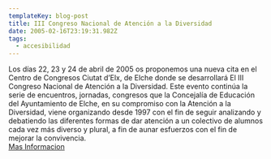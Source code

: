 ```yaml
---
templateKey: blog-post
title: III Congreso Nacional de Atenci­ón a la Diversidad
date: 2005-02-16T23:19:31.982Z
tags:
  - accesibilidad
---
```

Los dí­as 22, 23 y 24 de abril de 2005 os proponemos una nueva cita en el Centro de Congresos Ciutat d’Elx, de Elche donde se desarrollará El III Congreso Nacional de Atenci­ón a la Diversidad. Este evento contin­úa la serie de encuentros, jornadas, congresos que la Concejalí­a de Educaci­ón del Ayuntamiento de Elche, en su compromiso con la Atenci­ón a la Diversidad, viene organizando desde 1997 con el fin de seguir analizando y debatiendo las diferentes formas de dar atenci­ón a un colectivo de alumnos cada vez más diverso y plural, a fin de aunar esfuerzos con el fin de mejorar la convivencia.\
[Mas Informacion](http://www.diversidadelche.org/)